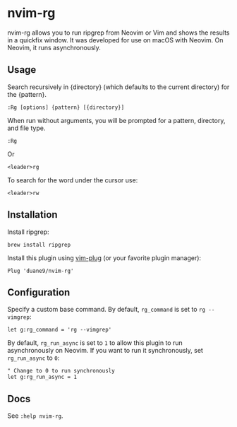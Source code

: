 # nvim-rg

nvim-rg allows you to run ripgrep from Neovim or Vim and shows the results in a
quickfix window. It was developed for use on macOS with Neovim. On Neovim, it runs
asynchronously.

## Usage

Search recursively in {directory} (which defaults to the current directory) for
the {pattern}.

    :Rg [options] {pattern} [{directory}]

When run without arguments, you will be prompted for a pattern, directory, and
file type.

    :Rg

Or

    <leader>rg

To search for the word under the cursor use:

    <leader>rw

## Installation

Install ripgrep:

    brew install ripgrep

Install this plugin using [vim-plug](https://github.com/junegunn/vim-plug) (or
your favorite plugin manager):

```vim
Plug 'duane9/nvim-rg'
```

## Configuration

Specify a custom base command. By default, `rg_command` is set to `rg --vimgrep`:

```vim
let g:rg_command = 'rg --vimgrep'
```

By default, `rg_run_async` is set to `1` to allow this plugin to run asynchronously on Neovim. If you want to run it synchronously, set `rg_run_async` to `0`:

```vim
" Change to 0 to run synchronously
let g:rg_run_async = 1
```

## Docs

See `:help nvim-rg`.
